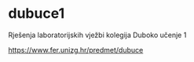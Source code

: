 # dubuce1
Rješenja laboratorijskih vježbi kolegija Duboko učenje 1 

https://www.fer.unizg.hr/predmet/dubuce
